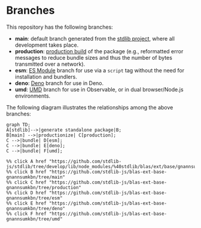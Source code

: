 <!--

@license Apache-2.0

Copyright (c) 2022 The Stdlib Authors.

Licensed under the Apache License, Version 2.0 (the "License");
you may not use this file except in compliance with the License.
You may obtain a copy of the License at

    http://www.apache.org/licenses/LICENSE-2.0

Unless required by applicable law or agreed to in writing, software
distributed under the License is distributed on an "AS IS" BASIS,
WITHOUT WARRANTIES OR CONDITIONS OF ANY KIND, either express or implied.
See the License for the specific language governing permissions and
limitations under the License.

-->

# Branches

This repository has the following branches:

-   **main**: default branch generated from the [stdlib project][stdlib-url], where all development takes place.
-   **production**: [production build][production-url] of the package (e.g., reformatted error messages to reduce bundle sizes and thus the number of bytes transmitted over a network).
-   **esm**: [ES Module][esm-url] branch for use via a `script` tag without the need for installation and bundlers.
-   **deno**: [Deno][deno-url] branch for use in Deno.
-   **umd**: [UMD][umd-url] branch for use in Observable, or in dual browser/Node.js environments.

The following diagram illustrates the relationships among the above branches:

```mermaid
graph TD;
A[stdlib]-->|generate standalone package|B;
B[main] -->|productionize| C[production];
C -->|bundle| D[esm];
C -->|bundle| E[deno];
C -->|bundle| F[umd];

%% click A href "https://github.com/stdlib-js/stdlib/tree/develop/lib/node_modules/%40stdlib/blas/ext/base/gnannsumkbn"
%% click B href "https://github.com/stdlib-js/blas-ext-base-gnannsumkbn/tree/main"
%% click C href "https://github.com/stdlib-js/blas-ext-base-gnannsumkbn/tree/production"
%% click D href "https://github.com/stdlib-js/blas-ext-base-gnannsumkbn/tree/esm"
%% click E href "https://github.com/stdlib-js/blas-ext-base-gnannsumkbn/tree/deno"
%% click F href "https://github.com/stdlib-js/blas-ext-base-gnannsumkbn/tree/umd"
```

[stdlib-url]: https://github.com/stdlib-js/stdlib/tree/develop/lib/node_modules/%40stdlib/blas/ext/base/gnannsumkbn
[production-url]: https://github.com/stdlib-js/blas-ext-base-gnannsumkbn/tree/production
[deno-url]: https://github.com/stdlib-js/blas-ext-base-gnannsumkbn/tree/deno
[umd-url]: https://github.com/stdlib-js/blas-ext-base-gnannsumkbn/tree/umd
[esm-url]: https://github.com/stdlib-js/blas-ext-base-gnannsumkbn/tree/esm